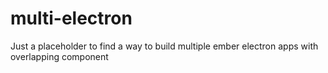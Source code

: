 # multi-electron
Just a placeholder to find a way to build multiple ember electron apps with overlapping component
